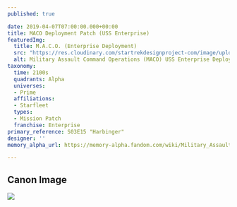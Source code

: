 ```yaml
---
published: true

date: 2019-04-07T07:00:00.000+00:00
title: MACO Deployment Patch (USS Enterprise)
featuredImg:
  title: M.A.C.O. (Enterprise Deployment)
  src: "https://res.cloudinary.com/startrekdesignproject-com/image/upload/v1554861442/MACO.png"
  alt: Military Assault Command Operations (MACO) USS Enterprise Deployment
taxonomy:
  time: 2100s
  quadrants: Alpha
  universes:
  - Prime
  affiliations:
  - Starfleet
  types:
  - Mission Patch
  franchise: Enterprise
primary_reference: S03E15 "Harbinger"
designer: ''
memory_alpha_url: https://memory-alpha.fandom.com/wiki/Military_Assault_Command_Operations

---
```

## Canon Image

![](https://res.cloudinary.com/startrekdesignproject-com/image/upload/v1554665423/MACO1.jpg)